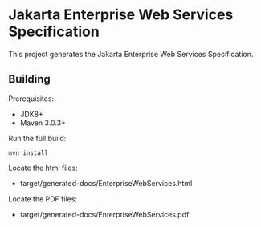 Jakarta Enterprise Web Services Specification
=============================================

This project generates the Jakarta Enterprise Web Services Specification.

Building
--------

Prerequisites:

* JDK8+
* Maven 3.0.3+

Run the full build:

`mvn install`

Locate the html files:
- target/generated-docs/EnterpriseWebServices.html

Locate the PDF files:
- target/generated-docs/EnterpriseWebServices.pdf
